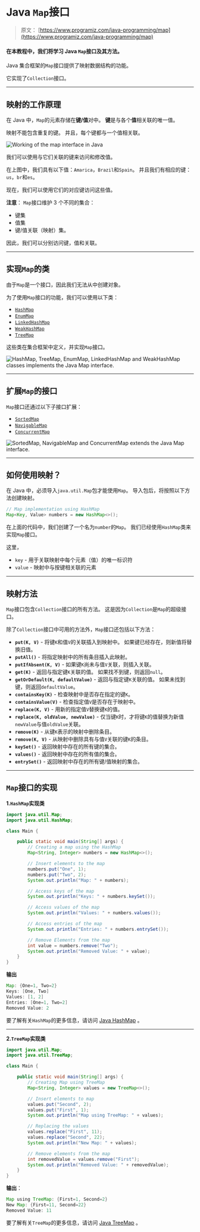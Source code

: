 # Java `Map`接口

> 原文： [https://www.programiz.com/java-programming/map](https://www.programiz.com/java-programming/map)

#### 在本教程中，我们将学习 Java `Map`接口及其方法。

Java 集合框架的`Map`接口提供了映射数据结构的功能。

它实现了`Collection`接口。

* * *

## 映射的工作原理

在 Java 中，`Map`的元素存储在**键/值**对中。 **键**是与各个**值**相关联的唯一值。

映射不能包含重复的键。 并且，每个键都与一个值相关联。

![Working of the map interface in Java](img/581cb6ad9550fa6092eb8b7a9b664d32.png)

我们可以使用与它们关联的键来访问和修改值。

在上图中，我们具有以下值：`Amarica`，`Brazil`和`Spain`。 并且我们有相应的键：`us`，`br`和`es`。

现在，我们可以使用它们的对应键访问这些值。

**注意**： `Map`接口维护 3 个不同的集合：

*   键集
*   值集
*   键/值关联（映射）集。

因此，我们可以分别访问键，值和关联。

* * *

## 实现`Map`的类

由于`Map`是一个接口，因此我们无法从中创建对象。

为了使用`Map`接口的功能，我们可以使用以下类：

*   [`HashMap`](/java-programming/hashmap "Java HashMap class")
*   [`EnumMap`](/java-programming/enummap "Java EnumMap Class")
*   [`LinkedHashMap`](/java-programming/linkedhashmap "Java LinkedHashMap class")
*   [`WeakHashMap`](/java-programming/weakhashmap "Java WeakhashMap class")
*   [`TreeMap`](/java-programming/treemap "Java TreeMap class")

这些类在集合框架中定义，并实现`Map`接口。

![HashMap, TreeMap, EnumMap, LinkedHashMap and WeakHashMap classes implements the Java Map interface.](img/3ffcb028eef2a45a36fc9b9879d9c20c.png)

* * *

## 扩展`Map`的接口

`Map`接口还通过以下子接口扩展：

*   [`SortedMap`](/java-programming/sortedmap "Java SortedMap Interface")
*   [`NavigableMap`](/java-programming/navigablemap "Java NavigableMap Interface")
*   [`ConcurrentMap`](/java-programming/concurrentmap "Java ConcurrentMap Interface")

![SortedMap, NavigableMap and ConcurrentMap extends the Java Map interface.](img/bfc831962cafd6e0976fad0a76ded6e5.png)

* * *

## 如何使用映射？

在 Java 中，必须导入`java.util.Map`包才能使用`Map`。 导入包后，将按照以下方法创建映射。

```java
// Map implementation using HashMap
Map<Key, Value> numbers = new HashMap<>(); 
```

在上面的代码中，我们创建了一个名为`number`的`Map`。 我们已经使用`HashMap`类来实现`Map`接口。

这里，

*   `key` - 用于关联映射中每个元素（值）的唯一标识符
*   `value` - 映射中与按键相关联的元素

* * *

## 映射方法

`Map`接口包含`Collection`接口的所有方法。 这是因为`Collection`是`Map`的超级接口。

除了`Collection`接口中可用的方法外，`Map`接口还包括以下方法：

*   **`put(K, V)`** - 将键`K`和值`V`的关联插入到映射中。 如果键已经存在，则新值将替换旧值。
*   **`putAll()`** - 将指定映射中的所有条目插入此映射。
*   **`putIfAbsent(K, V)`** - 如果键`K`尚未与值`V`关联，则插入关联。
*   **`get(K)`** - 返回与指定键`K`关联的值。 如果找不到键，则返回`null`。
*   **`getOrDefault(K, defaultValue)`** - 返回与指定键`K`关联的值。 如果未找到键，则返回`defaultValue`。
*   **`containsKey(K)`** - 检查映射中是否存在指定的键`K`。
*   **`containsValue(V)`** - 检查指定值`V`是否存在于映射中。
*   **`replace(K, V)`** - 用新的指定值`V`替换键`K`的值。
*   **`replace(K, oldValue, newValue)`** - 仅当键`K`时，才将键`K`的值替换为新值`newValue`与值`oldValue`关联。
*   **`remove(K)`** - 从键`K`表示的映射中删除条目。
*   **`remove(K, V)`** - 从映射中删除具有与值`V`关联的键`K`的条目。
*   **`keySet()`** - 返回映射中存在的所有键的集合。
*   **`values()`** - 返回映射中存在的所有值的集合。
*   **`entrySet()`** - 返回映射中存在的所有键/值映射的集合。

* * *

## `Map`接口的实现

**1.`HashMap`实现类**

```java
import java.util.Map;
import java.util.HashMap;

class Main {

    public static void main(String[] args) {
        // Creating a map using the HashMap
        Map<String, Integer> numbers = new HashMap<>();

        // Insert elements to the map
        numbers.put("One", 1);
        numbers.put("Two", 2);
        System.out.println("Map: " + numbers);

        // Access keys of the map
        System.out.println("Keys: " + numbers.keySet());

        // Access values of the map
        System.out.println("Values: " + numbers.values());

        // Access entries of the map
        System.out.println("Entries: " + numbers.entrySet());

        // Remove Elements from the map
        int value = numbers.remove("Two");
        System.out.println("Removed Value: " + value);
    }
} 
```

**输出**

```java
Map: {One=1, Two=2}
Keys: [One, Two]
Values: [1, 2]
Entries: [One=1, Two=2]
Removed Value: 2 
```

要了解有关`HashMap`的更多信息，请访问 [Java HashMap](/java-programming/hashmap "Java HashMap Class") 。

* * *

**2.`TreeMap`实现类**

```java
import java.util.Map;
import java.util.TreeMap;

class Main {

    public static void main(String[] args) {
        // Creating Map using TreeMap
        Map<String, Integer> values = new TreeMap<>();

        // Insert elements to map
        values.put("Second", 2);
        values.put("First", 1);
        System.out.println("Map using TreeMap: " + values);

        // Replacing the values
        values.replace("First", 11);
        values.replace("Second", 22);
        System.out.println("New Map: " + values);

        // Remove elements from the map
        int removedValue = values.remove("First");
        System.out.println("Removed Value: " + removedValue);
    }
} 
```

**输出**：

```java
Map using TreeMap: {First=1, Second=2}
New Map: {First=11, Second=22}
Removed Value: 11 
```

要了解有关`TreeMap`的更多信息，请访问 [Java TreeMap](/java-programming/treemap "Java TreeMap Class") 。